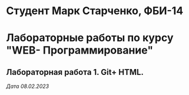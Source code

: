 # Студент Марк Старченко, ФБИ-14

# Лабораторные работы по курсу "WEB- Программирование"

## Лабораторная работа 1. Git+ HTML.

*Дата 08.02.2023*

